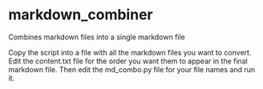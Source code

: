 # markdown_combiner
Combines markdown files into a single markdown file

Copy the script into a file with all the markdown files you want to convert.  Edit the content.txt file for the order you want them to appear in the final markdown file.  Then edit the md_combo.py file for your file names and run it.

##
